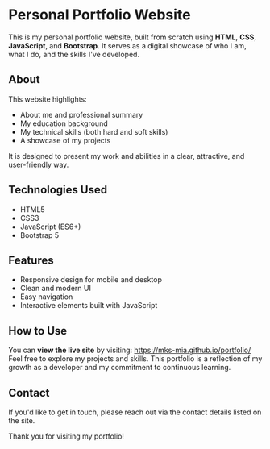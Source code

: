 # Personal Portfolio Website

This is my personal portfolio website, built from scratch using **HTML**, **CSS**, **JavaScript**, and **Bootstrap**. It serves as a digital showcase of who I am, what I do, and the skills I've developed.

## About

This website highlights:

- About me and professional summary
- My education background
- My technical skills (both hard and soft skills)
- A showcase of my projects    

It is designed to present my work and abilities in a clear, attractive, and user-friendly way.

## Technologies Used

- HTML5  
- CSS3  
- JavaScript (ES6+)  
- Bootstrap 5  

## Features

- Responsive design for mobile and desktop  
- Clean and modern UI  
- Easy navigation  
- Interactive elements built with JavaScript  

## How to Use

You can **view the live site** by visiting: https://mks-mia.github.io/portfolio/
Feel free to explore my projects and skills. This portfolio is a reflection of my growth as a developer and my commitment to continuous learning.

## Contact

If you'd like to get in touch, please reach out via the contact details listed on the site.

Thank you for visiting my portfolio!
